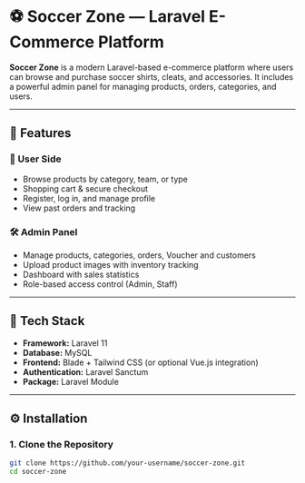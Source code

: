 # ⚽ Soccer Zone — Laravel E-Commerce Platform

**Soccer Zone** is a modern Laravel-based e-commerce platform where users can browse and purchase soccer shirts, cleats, and accessories. It includes a powerful admin panel for managing products, orders, categories, and users.

---

## 🚀 Features

### 👤 User Side
- Browse products by category, team, or type
- Shopping cart & secure checkout
- Register, log in, and manage profile
- View past orders and tracking

### 🛠️ Admin Panel
- Manage products, categories, orders, Voucher and customers
- Upload product images with inventory tracking
- Dashboard with sales statistics
- Role-based access control (Admin, Staff)

---

## 🧰 Tech Stack

- **Framework:** Laravel 11
- **Database:** MySQL
- **Frontend:** Blade + Tailwind CSS (or optional Vue.js integration)
- **Authentication:** Laravel Sanctum
- **Package:** Laravel Module 

---

## ⚙️ Installation

### 1. Clone the Repository

```bash
git clone https://github.com/your-username/soccer-zone.git
cd soccer-zone
